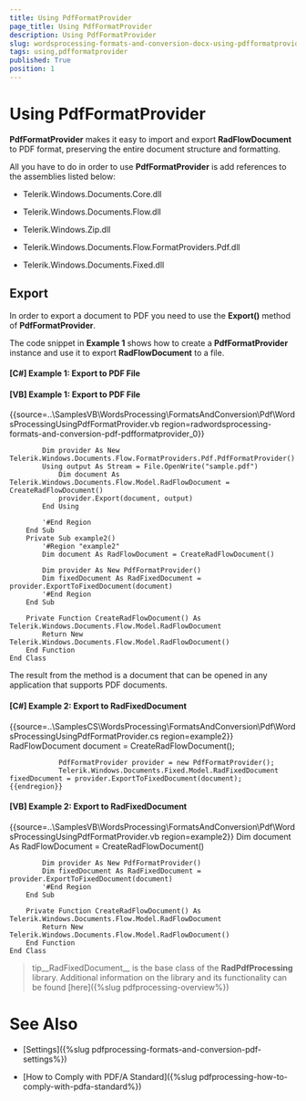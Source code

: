 ```yaml
---
title: Using PdfFormatProvider
page_title: Using PdfFormatProvider
description: Using PdfFormatProvider
slug: wordsprocessing-formats-and-conversion-docx-using-pdfformatprovider
tags: using,pdfformatprovider
published: True
position: 1
---
```


# Using PdfFormatProvider



__PdfFormatProvider__ makes it easy to import and export __RadFlowDocument__ to PDF format,
        preserving the entire document structure and formatting.
      

All you have to do in order to use __PdfFormatProvider__ is add references to the assemblies listed below:
      

* Telerik.Windows.Documents.Core.dll
          

* Telerik.Windows.Documents.Flow.dll
          

* Telerik.Windows.Zip.dll
          

* Telerik.Windows.Documents.Flow.FormatProviders.Pdf.dll
          

* Telerik.Windows.Documents.Fixed.dll
          

## Export

In order to export a document to PDF you need to use the __Export()__ method of __PdfFormatProvider__.
      

The code snippet in __Example 1__ shows how to create a __PdfFormatProvider__ instance and use it to export __RadFlowDocument__ to a file.
      

#### __[C#] Example 1: Export to PDF File__





#### __[VB] Example 1: Export to PDF File__

{{source=..\SamplesVB\WordsProcessing\FormatsAndConversion\Pdf\WordsProcessingUsingPdfFormatProvider.vb region=radwordsprocessing-formats-and-conversion-pdf-pdfformatprovider_0}}
	
	        Dim provider As New Telerik.Windows.Documents.Flow.FormatProviders.Pdf.PdfFormatProvider()
	        Using output As Stream = File.OpenWrite("sample.pdf")
	            Dim document As Telerik.Windows.Documents.Flow.Model.RadFlowDocument = CreateRadFlowDocument()
	            provider.Export(document, output)
	        End Using
	
	        '#End Region
	    End Sub
	    Private Sub example2()
	        '#Region "example2"
	        Dim document As RadFlowDocument = CreateRadFlowDocument()
	
	        Dim provider As New PdfFormatProvider()
	        Dim fixedDocument As RadFixedDocument = provider.ExportToFixedDocument(document)
	        '#End Region
	    End Sub
	
	    Private Function CreateRadFlowDocument() As Telerik.Windows.Documents.Flow.Model.RadFlowDocument
	        Return New Telerik.Windows.Documents.Flow.Model.RadFlowDocument()
	    End Function
	End Class



The result from the method is a document that can be opened in any application that supports PDF documents.
      

#### __[C#] Example 2: Export to RadFixedDocument__

{{source=..\SamplesCS\WordsProcessing\FormatsAndConversion\Pdf\WordsProcessingUsingPdfFormatProvider.cs region=example2}}
	            RadFlowDocument document = CreateRadFlowDocument();
	            
	            PdfFormatProvider provider = new PdfFormatProvider();
	            Telerik.Windows.Documents.Fixed.Model.RadFixedDocument fixedDocument = provider.ExportToFixedDocument(document);
	{{endregion}}



#### __[VB] Example 2: Export to RadFixedDocument__

{{source=..\SamplesVB\WordsProcessing\FormatsAndConversion\Pdf\WordsProcessingUsingPdfFormatProvider.vb region=example2}}
	        Dim document As RadFlowDocument = CreateRadFlowDocument()
	
	        Dim provider As New PdfFormatProvider()
	        Dim fixedDocument As RadFixedDocument = provider.ExportToFixedDocument(document)
	        '#End Region
	    End Sub
	
	    Private Function CreateRadFlowDocument() As Telerik.Windows.Documents.Flow.Model.RadFlowDocument
	        Return New Telerik.Windows.Documents.Flow.Model.RadFlowDocument()
	    End Function
	End Class



>tip__RadFixedDocument__ is the base class of the __RadPdfProcessing__ library. 
          Additional information on the library and its functionality can be found [here]({%slug pdfprocessing-overview%})

# See Also

 * [Settings]({%slug pdfprocessing-formats-and-conversion-pdf-settings%})

 * [How to Comply with PDF/A Standard]({%slug pdfprocessing-how-to-comply-with-pdfa-standard%})

